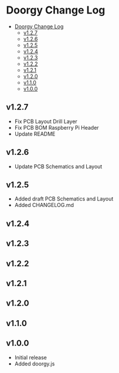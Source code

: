 # Doorgy Change Log

- [Doorgy Change Log](#doorgy-change-log)
  - [v1.2.7](#v127)
  - [v1.2.6](#v126)
  - [v1.2.5](#v125)
  - [v1.2.4](#v124)
  - [v1.2.3](#v123)
  - [v1.2.2](#v122)
  - [v1.2.1](#v121)
  - [v1.2.0](#v120)
  - [v1.1.0](#v110)
  - [v1.0.0](#v100)

## v1.2.7

- Fix PCB Layout Drill Layer
- Fix PCB BOM Raspberry Pi Header
- Update README

## v1.2.6

- Update PCB Schematics and Layout

## v1.2.5

- Added draft PCB Schematics and Layout
- Added CHANGELOG.md

## v1.2.4

## v1.2.3

## v1.2.2

## v1.2.1

## v1.2.0

## v1.1.0

## v1.0.0

- Initial release
- Added doorgy.js